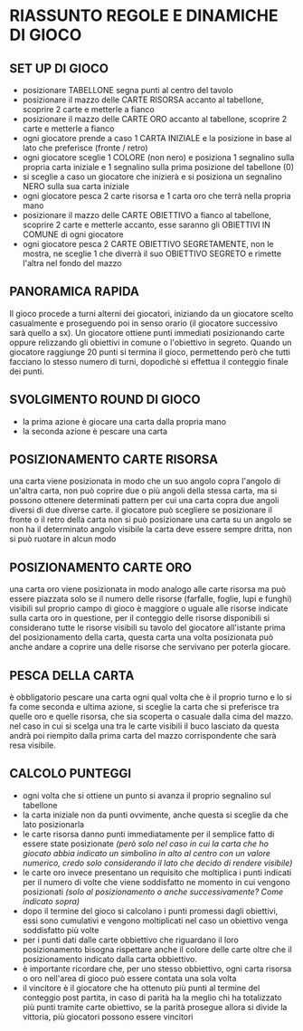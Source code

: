 # RIASSUNTO REGOLE E DINAMICHE DI GIOCO
## SET UP DI GIOCO
- posizionare TABELLONE segna punti al centro del tavolo
- posizionare il mazzo delle CARTE RISORSA accanto al tabellone, scoprire 2 carte e metterle a fianco
- posizionare il mazzo delle CARTE ORO accanto al tabellone, scoprire 2	 carte e metterle a fianco
- ogni giocatore prende a caso 1 CARTA INIZIALE e la posizione in base al lato che preferisce (fronte / retro)
- ogni giocatore sceglie 1 COLORE (non nero) e posiziona 1 segnalino sulla propria carta iniziale e 1 segnalino sulla prima posizione del tabellone (0)
- si sceglie a caso un giocatore che inizierà e si posiziona un segnalino NERO sulla sua carta iniziale
- ogni giocatore pesca 2 carte risorsa e 1 carta oro che terrà nella propria mano
- posizionare il mazzo delle CARTE OBIETTIVO a fianco al tabellone, scoprire 2 carte e metterle accanto, esse saranno gli OBIETTIVI IN COMUNE di ogni giocatore
- ogni giocatore pesca 2 CARTE OBIETTIVO SEGRETAMENTE, non le mostra, ne sceglie 1 che diverrà il suo OBIETTIVO SEGRETO e rimette l'altra nel fondo del mazzo

## PANORAMICA RAPIDA
Il gioco procede a turni alterni dei giocatori, iniziando da un giocatore scelto casualmente e proseguendo poi in senso orario (il giocatore successivo sarà quello a sx).
Un giocatore ottiene punti immediati posizionando carte oppure relizzando gli obiettivi in comune o l'obiettivo in segreto.
Quando un giocatore raggiunge 20 punti si termina il gioco, permettendo però che tutti facciano lo stesso numero di turni, dopodichè si effettua il conteggio finale dei punti.

## SVOLGIMENTO ROUND DI GIOCO
- la prima azione è giocare una carta dalla propria mano
- la seconda azione è pescare una carta

## POSIZIONAMENTO CARTE RISORSA
una carta viene posizionata in modo che un suo angolo copra l'angolo di un'altra carta, non può coprire due o più angoli della stessa carta, ma si possono ottenere determinati pattern per cui una carta copra due angoli diversi di due diverse carte. 
il giocatore può scegliere se posizionare il fronte o il retro della carta
non si può posizionare una carta su un angolo se non ha il determinato angolo visibile
la carta deve essere sempre dritta, non si può ruotare in alcun modo

## POSIZIONAMENTO CARTE ORO
una carta oro viene posizionata in modo analogo alle carte risorsa ma può essere piazzata solo se il numero delle risorse (farfalle, foglie, lupi e funghi) visibili sul proprio campo di gioco è maggiore o uguale alle risorse indicate sulla carta oro in questione, per il conteggio delle risorse disponibili si considerano tutte le risorse visibili su tavolo del giocatore all'istante prima del posizionamento della carta, questa carta una volta posizionata può anche andare a coprire una delle risorse che servivano per poterla giocare.

## PESCA DELLA CARTA
è obbligatorio pescare una carta ogni qual volta che è il proprio turno e lo si fa come seconda e ultima azione, si sceglie la carta che si preferisce tra quelle oro e quelle risorsa, che sia scoperta o casuale dalla cima del mazzo. nel caso in cui si scelga una tra le carte visibili il buco lasciato da questa andrà poi riempito dalla prima carta del mazzo corrispondente che sarà resa visibile.

## CALCOLO PUNTEGGI
- ogni volta che si ottiene un punto si avanza il proprio segnalino sul tabellone
- la carta iniziale non da punti ovvimente, anche questa si sceglie da che lato posizionarla
- le carte risorsa danno punti immediatamente per il semplice fatto di essere state posizionate _(*però solo nel caso in cui la carta che ho giocato abbia indicato un simbolino in alto al centro con un valore numerico, credo solo considerando il lato che decido di rendere visibile*)_
- le carte oro invece presentano un requisito che moltiplica i punti indicati per il numero di volte che viene soddisfatto ne momento in cui vengono posizionati _(solo al posizionamento o anche successivamente? *Come indicato sopra*)_
- dopo il termine del gioco si calcolano i punti promessi dagli obiettivi, essi sono cumulativi e vengono moltiplicati nel caso un obiettivo venga soddisfatto più volte
- per i punti dati dalle carte obbiettivo che riguardano il loro posizionamento bisogna rispettare anche il colore delle carte oltre che il posizionamento indicato dalla carta obbiettivo.
- è importante ricordare che, per uno stesso obbiettivo, ogni carta risorsa o oro nell'area di gioco può essere contata una sola volta
- il vincitore è il giocatore che ha ottenuto più punti al termine del conteggio post partita, in caso di parità ha la meglio chi ha totalizzato più punti tramite carte obiettivo, se la parità prosegue allora si divide la vittoria, più giocatori possono essere vincitori
